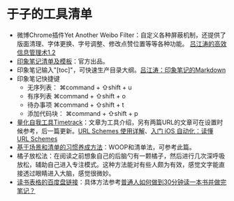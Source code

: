 # 于子的工具清单



* 微博Chrome插件Yet Another Weibo Filter：自定义各种屏蔽机制，还提供了版面清理、字体更换、字号调整、修改点赞位置等等各种功能。
[吕江涛的高效信息管理术1.2](https://sspai.com/post/53559)
* [印象笔记清单及模板](https://list.yinxiang.com/)：官方出品。
* 印象笔记输入"[toc]"，可快速生产目录大纲。[吕江涛：印象笔记的Markdown](https://sspai.com/post/47199)
* 印象笔记快捷键
  * 无序列表： ⌘command + ⇧shift + u 
  * 有序列表 ⌘command + ⇧shift + o 
  * 待办事项 ⌘command + ⇧shift + t 
  * 添加代码块： ⌘command + ⇧shift + p 
* [量化自我工具Timetrack](https://sspai.com/post/43481)：文章为工具介绍，另有两篇URL的文章可在设置时候参考，后一篇更新。[URL Schemes 使用详解](https://sspai.com/post/31500)、[入门 iOS 自动化：读懂 URL Schemes](https://sspai.com/post/44591)
* [基于场景和清单的习惯养成方法](https://sspai.com/post/53851)：WOOP和清单法，可参考此篇。
* 橘子放松法：在阅读之前想象自己的后脑勺有一颗橘子，然后进行几次深呼吸放松，辅助自己进入专注模式。这种方法能对有些人颇为有效，感觉文字能直接透过眼睛进入大脑，感觉很微妙。
* [读书表格的百度盘链接](https://pan.baidu.com/s/1eStF2i2)：具体方法参考[普通人如何做到30分钟读一本书并做完笔记？](https://mp.weixin.qq.com/s?__biz=MzI5MjM2Njg1MA==&mid=2247483776&idx=1&sn=da9926264ec45c401e16a0c019f1322e&chksm=ec033eeddb74b7fb7c6bdd016a7a8ebfcf15376c84a0837d791158af3169526cd758e523de45&mpshare=1&scene=1&srcid=0627jLS3UoVsQeoiArfcZirn#rd)
